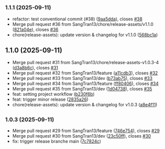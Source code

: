 ## <small>1.1.1 (2025-09-11)</small>

* refactor: test conventional commit (#38) ([9aa5dda](https://github.com/SangTran13/ecommerce-api/commit/9aa5dda)), closes [#38](https://github.com/SangTran13/ecommerce-api/issues/38)
* Merge pull request #36 from SangTran13/chore/release-assets/v1.1.0 ([821a04e](https://github.com/SangTran13/ecommerce-api/commit/821a04e)), closes [#36](https://github.com/SangTran13/ecommerce-api/issues/36)
* chore(release-assets): update version & changelog for v1.1.0 ([568bc1a](https://github.com/SangTran13/ecommerce-api/commit/568bc1a))

## 1.1.0 (2025-09-11)

* Merge pull request #31 from SangTran13/chore/release-assets-v1.0.3-4 ([d3a8b6c](https://github.com/SangTran13/ecommerce-api/commit/d3a8b6c)), closes [#31](https://github.com/SangTran13/ecommerce-api/issues/31)
* Merge pull request #32 from SangTran13/feature ([a11cdb3](https://github.com/SangTran13/ecommerce-api/commit/a11cdb3)), closes [#32](https://github.com/SangTran13/ecommerce-api/issues/32)
* Merge pull request #33 from SangTran13/dev ([b73ab75](https://github.com/SangTran13/ecommerce-api/commit/b73ab75)), closes [#33](https://github.com/SangTran13/ecommerce-api/issues/33)
* Merge pull request #34 from SangTran13/feature ([ff80406](https://github.com/SangTran13/ecommerce-api/commit/ff80406)), closes [#34](https://github.com/SangTran13/ecommerce-api/issues/34)
* Merge pull request #35 from SangTran13/dev ([1d04738](https://github.com/SangTran13/ecommerce-api/commit/1d04738)), closes [#35](https://github.com/SangTran13/ecommerce-api/issues/35)
* feat: setting project workflow ([b230f6b](https://github.com/SangTran13/ecommerce-api/commit/b230f6b))
* feat: trigger minor release ([2835a26](https://github.com/SangTran13/ecommerce-api/commit/2835a26))
* chore(release-assets): update version & changelog for v1.0.3 ([a8e4f11](https://github.com/SangTran13/ecommerce-api/commit/a8e4f11))

## <small>1.0.3 (2025-09-11)</small>

* Merge pull request #29 from SangTran13/feature ([746e754](https://github.com/SangTran13/ecommerce-api/commit/746e754)), closes [#29](https://github.com/SangTran13/ecommerce-api/issues/29)
* Merge pull request #30 from SangTran13/dev ([23c50ff](https://github.com/SangTran13/ecommerce-api/commit/23c50ff)), closes [#30](https://github.com/SangTran13/ecommerce-api/issues/30)
* fix: trigger release branche main ([7c7824c](https://github.com/SangTran13/ecommerce-api/commit/7c7824c))
